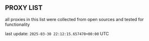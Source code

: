 ## PROXY LIST

all proxies in this list were collected from open sources and tested for functionality

last update: `2025-03-30 22:12:15.657470+00:00` UTC